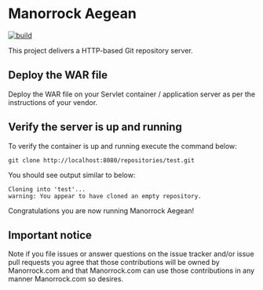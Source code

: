 # Manorrock Aegean

[![build](https://github.com/manorrock/aegean/actions/workflows/build.yml/badge.svg)](https://github.com/manorrock/aegean/actions/workflows/build.yml)

This project delivers a HTTP-based Git repository server.

## Deploy the WAR file

Deploy the WAR file on your Servlet container / application server as per the
instructions of your vendor.

## Verify the server is up and running

To verify the container is up and running execute the command below:

```
git clone http://localhost:8080/repositories/test.git
```

You should see output similar to below:

```
Cloning into 'test'...
warning: You appear to have cloned an empty repository.
```

Congratulations you are now running Manorrock Aegean!

## Important notice

Note if you file issues or answer questions on the issue tracker and/or issue 
pull requests you agree that those contributions will be owned by Manorrock.com
and that Manorrock.com can use those contributions in any manner Manorrock.com
so desires.
